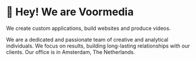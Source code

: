 # :wave: Hey! We are Voormedia

We create custom applications, build websites and produce videos. 

We are a dedicated and passionate team of creative and analytical individuals. We focus on results, building long-lasting relationships with our clients. Our office is in Amsterdam, The Netherlands.
